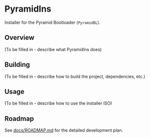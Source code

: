 # PyramidIns

Installer for the Pyramid Bootloader (`PyramidBL`).

## Overview

(To be filled in - describe what PyramidIns does)

## Building

(To be filled in - describe how to build the project, dependencies, etc.)

## Usage

(To be filled in - describe how to use the installer ISO)

## Roadmap

See [docs/ROADMAP.md](docs/ROADMAP.md) for the detailed development plan. 